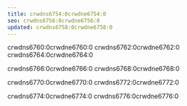```yaml
---
title: crwdns6754:0crwdne6754:0
seo: crwdns6756:0crwdne6756:0
updated: crwdns6758:0crwdne6758:0
---
```


crwdns6760:0crwdne6760:0 crwdns6762:0crwdne6762:0 crwdns6764:0crwdne6764:0

crwdns6766:0crwdne6766:0 crwdns6768:0crwdne6768:0

crwdns6770:0crwdne6770:0 crwdns6772:0crwdne6772:0

crwdns6774:0crwdne6774:0 crwdns6776:0crwdne6776:0
